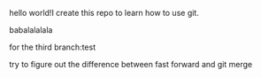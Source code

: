 hello world!I create this repo to learn how to use git.

babalalalala

for the third branch:test

try to figure out the difference between fast forward and git merge

